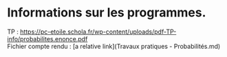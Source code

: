 # Informations sur les programmes.

TP : https://pc-etoile.schola.fr/wp-content/uploads/pdf-TP-info/probabilites.enonce.pdf<br>
Fichier compte rendu : 
[a relative link](Travaux pratiques - Probabilités.md)

